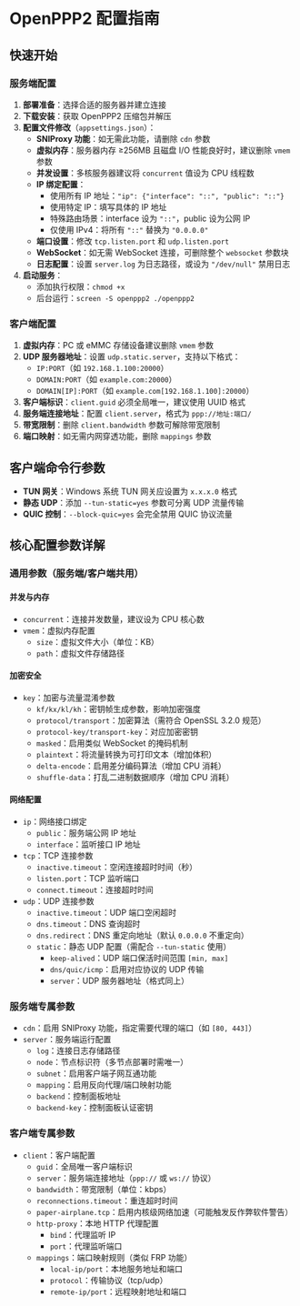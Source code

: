 # OpenPPP2 配置指南

## 快速开始

### 服务端配置
1. **部署准备**：选择合适的服务器并建立连接
2. **下载安装**：获取 OpenPPP2 压缩包并解压
3. **配置文件修改**（`appsettings.json`）：
   - **SNIProxy 功能**：如无需此功能，请删除 `cdn` 参数
   - **虚拟内存**：服务器内存 ≥256MB 且磁盘 I/O 性能良好时，建议删除 `vmem` 参数
   - **并发设置**：多核服务器建议将 `concurrent` 值设为 CPU 线程数
   - **IP 绑定配置**：
     - 使用所有 IP 地址：`"ip": {"interface": "::", "public": "::"}`
     - 使用特定 IP：填写具体的 IP 地址
     - 特殊路由场景：interface 设为 `"::"`，public 设为公网 IP
     - 仅使用 IPv4：将所有 `"::"` 替换为 `"0.0.0.0"`
   - **端口设置**：修改 `tcp.listen.port` 和 `udp.listen.port`
   - **WebSocket**：如无需 WebSocket 连接，可删除整个 `websocket` 参数块
   - **日志配置**：设置 `server.log` 为日志路径，或设为 `"/dev/null"` 禁用日志
4. **启动服务**：
   - 添加执行权限：`chmod +x`
   - 后台运行：`screen -S openppp2 ./openppp2`

### 客户端配置
1. **虚拟内存**：PC 或 eMMC 存储设备建议删除 `vmem` 参数
2. **UDP 服务器地址**：设置 `udp.static.server`，支持以下格式：
   - `IP:PORT`（如 `192.168.1.100:20000`）
   - `DOMAIN:PORT`（如 `example.com:20000`）
   - `DOMAIN[IP]:PORT`（如 `example.com[192.168.1.100]:20000`）
3. **客户端标识**：`client.guid` 必须全局唯一，建议使用 UUID 格式
4. **服务端连接地址**：配置 `client.server`，格式为 `ppp://地址:端口/`
5. **带宽限制**：删除 `client.bandwidth` 参数可解除带宽限制
6. **端口映射**：如无需内网穿透功能，删除 `mappings` 参数

## 客户端命令行参数

- **TUN 网关**：Windows 系统 TUN 网关应设置为 `x.x.x.0` 格式
- **静态 UDP**：添加 `--tun-static=yes` 参数可分离 UDP 流量传输
- **QUIC 控制**：`--block-quic=yes` 会完全禁用 QUIC 协议流量

## 核心配置参数详解

### 通用参数（服务端/客户端共用）

#### 并发与内存
- `concurrent`：连接并发数量，建议设为 CPU 核心数
- `vmem`：虚拟内存配置
  - `size`：虚拟文件大小（单位：KB）
  - `path`：虚拟文件存储路径

#### 加密安全
- `key`：加密与流量混淆参数
  - `kf/kx/kl/kh`：密钥帧生成参数，影响加密强度
  - `protocol/transport`：加密算法（需符合 OpenSSL 3.2.0 规范）
  - `protocol-key/transport-key`：对应加密密钥
  - `masked`：启用类似 WebSocket 的掩码机制
  - `plaintext`：将流量转换为可打印文本（增加体积）
  - `delta-encode`：启用差分编码算法（增加 CPU 消耗）
  - `shuffle-data`：打乱二进制数据顺序（增加 CPU 消耗）

#### 网络配置
- `ip`：网络接口绑定
  - `public`：服务端公网 IP 地址
  - `interface`：监听接口 IP 地址
- `tcp`：TCP 连接参数
  - `inactive.timeout`：空闲连接超时时间（秒）
  - `listen.port`：TCP 监听端口
  - `connect.timeout`：连接超时时间
- `udp`：UDP 连接参数
  - `inactive.timeout`：UDP 端口空闲超时
  - `dns.timeout`：DNS 查询超时
  - `dns.redirect`：DNS 重定向地址（默认 `0.0.0.0` 不重定向）
  - `static`：静态 UDP 配置（需配合 `--tun-static` 使用）
    - `keep-alived`：UDP 端口保活时间范围 `[min, max]`
    - `dns/quic/icmp`：启用对应协议的 UDP 传输
    - `server`：UDP 服务器地址（格式同上）

### 服务端专属参数

- `cdn`：启用 SNIProxy 功能，指定需要代理的端口（如 `[80, 443]`）
- `server`：服务端运行配置
  - `log`：连接日志存储路径
  - `node`：节点标识符（多节点部署时需唯一）
  - `subnet`：启用客户端子网互通功能
  - `mapping`：启用反向代理/端口映射功能
  - `backend`：控制面板地址
  - `backend-key`：控制面板认证密钥

### 客户端专属参数

- `client`：客户端配置
  - `guid`：全局唯一客户端标识
  - `server`：服务端连接地址（`ppp://` 或 `ws://` 协议）
  - `bandwidth`：带宽限制（单位：kbps）
  - `reconnections.timeout`：重连超时时间
  - `paper-airplane.tcp`：启用内核级网络加速（可能触发反作弊软件警告）
  - `http-proxy`：本地 HTTP 代理配置
    - `bind`：代理监听 IP
    - `port`：代理监听端口
  - `mappings`：端口映射规则（类似 FRP 功能）
    - `local-ip/port`：本地服务地址和端口
    - `protocol`：传输协议（tcp/udp）
    - `remote-ip/port`：远程映射地址和端口